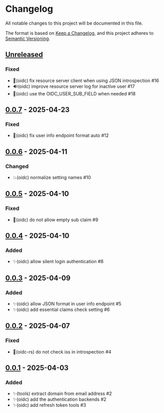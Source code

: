 # Changelog

All notable changes to this project will be documented in this file.

The format is based on [Keep a Changelog](https://keepachangelog.com/en/1.0.0),
and this project adheres to
[Semantic Versioning](https://semver.org/spec/v2.0.0.html).

## [Unreleased]

### Fixed

- 🐛(oidc) fix resource server client when using JSON introspection #16
- 🔊(oidc) improve resource server log for inactive user #17
- 🐛(oidc) use the OIDC_USER_SUB_FIELD when needed #18

## [0.0.7] - 2025-04-23

### Fixed

- 🐛(oidc) fix user info endpoint format auto #12

## [0.0.6] - 2025-04-11

### Changed

- 💥(oidc) normalize setting names #10

## [0.0.5] - 2025-04-10

### Fixed

- 🐛(oidc) do not allow empty sub claim #9

## [0.0.4] - 2025-04-10

### Added

- ✨(oidc) allow silent login authentication #8

## [0.0.3] - 2025-04-09

### Added

- ✨(oidc) allow JSON format in user info endpoint #5
- ✨(oidc) add essential claims check setting #6

## [0.0.2] - 2025-04-07

### Fixed

- 🐛(oidc-rs) do not check iss in introspection #4

## [0.0.1] - 2025-04-03

### Added

- ✨(tools) extract domain from email address #2
- ✨(oidc) add the authentication backends #2
- ✨(oidc) add refresh token tools #3

[unreleased]: https://github.com/suitenumerique/django-lasuite/compare/v0.0.7...main
[0.0.7]: https://github.com/suitenumerique/django-lasuite/releases/v0.0.7
[0.0.6]: https://github.com/suitenumerique/django-lasuite/releases/v0.0.6
[0.0.5]: https://github.com/suitenumerique/django-lasuite/releases/v0.0.5
[0.0.4]: https://github.com/suitenumerique/django-lasuite/releases/v0.0.4
[0.0.3]: https://github.com/suitenumerique/django-lasuite/releases/v0.0.3
[0.0.2]: https://github.com/suitenumerique/django-lasuite/releases/v0.0.2
[0.0.1]: https://github.com/suitenumerique/django-lasuite/releases/v0.0.1

